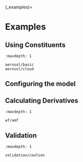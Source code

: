 (_examples)=
# Examples


## Using Constituents

```{toctree}
:maxdepth: 1

aerosol/basic
aerosol/cloud
```

## Configuring the model

## Calculating Derivatives

```{toctree}
:maxdepth: 1

wf/amf
```

## Validation
```{toctree}
:maxdepth: 1

validation/coulson
```
